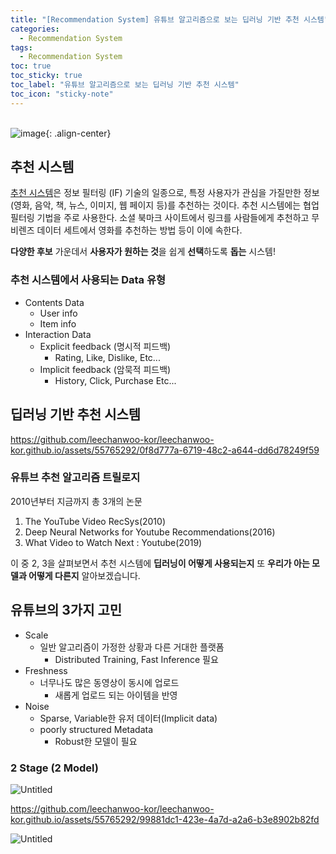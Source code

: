 ```yaml
---
title: "[Recommendation System] 유튜브 알고리즘으로 보는 딥러닝 기반 추천 시스템"
categories:
  - Recommendation System
tags:
  - Recommendation System
toc: true
toc_sticky: true
toc_label: "유튜브 알고리즘으로 보는 딥러닝 기반 추천 시스템"
toc_icon: "sticky-note"
---
```


<br>![image](https://github.com/leechanwoo-kor/leechanwoo-kor.github.io/assets/55765292/3722bd96-62df-4846-95d7-59a90168780b){: .align-center}<br>

## 추천 시스템

[추천 시스템](https://ko.wikipedia.org/wiki/%EC%B6%94%EC%B2%9C_%EC%8B%9C%EC%8A%A4%ED%85%9C)은 정보 필터링 (IF) 기술의 일종으로, 특정 사용자가 관심을 가질만한 정보 (영화, 음악, 책, 뉴스, 이미지, 웹 페이지 등)를 추천하는 것이다. 추천 시스템에는 협업 필터링 기법을 주로 사용한다. 소셜 북마크 사이트에서 링크를 사람들에게 추천하고 무비렌즈 데이터 세트에서 영화를 추천하는 방법 등이 이에 속한다.

**다양한 후보** 가운데서 **사용자가 원하는 것**을 쉽게 **선택**하도록 **돕는** 시스템!

### 추천 시스템에서 사용되는 Data 유형

- Contents Data
    - User info
    - Item info
- Interaction Data
    - Explicit feedback (명시적 피드백)
        - Rating, Like, Dislike, Etc...
    - Implicit feedback (암묵적 피드백)
        - History, Click, Purchase Etc...

## 딥러닝 기반 추천 시스템

https://github.com/leechanwoo-kor/leechanwoo-kor.github.io/assets/55765292/0f8d777a-6719-48c2-a644-dd6d78249f59

### 유튜브 추천 알고리즘 트릴로지

2010년부터 지금까지 총 3개의 논문

1. The YouTube Video RecSys(2010)
2. Deep Neural Networks for Youtube Recommendations(2016)
3. What Video to Watch Next : Youtube(2019)

이 중 2, 3을 살펴보면서 추천 시스템에 **딥러닝이 어떻게 사용되는지** 또 **우리가 아는 모델과 어떻게 다른지** 알아보겠습니다.

## 유튜브의 3가지 고민

- Scale
    - 일반 알고리즘이 가정한 상황과 다른 거대한 플랫폼
        - Distributed Training, Fast Inference 필요
- Freshness
    - 너무나도 많은 동영상이 동시에 업로드
        - 새롭게 업로드 되는 아이템을 반영
- Noise
    - Sparse, Variable한 유저 데이터(Implicit data)
    - poorly structured Metadata
        - Robust한 모델이 필요

### 2 Stage (2 Model)

![Untitled](https://prod-files-secure.s3.us-west-2.amazonaws.com/d3d0482b-4332-472a-ba04-0fbbc7dd505a/20e7689e-3266-4109-acd0-d4f0f914286e/Untitled.png)

https://github.com/leechanwoo-kor/leechanwoo-kor.github.io/assets/55765292/99881dc1-423e-4a7d-a2a6-b3e8902b82fd

![Untitled](https://prod-files-secure.s3.us-west-2.amazonaws.com/d3d0482b-4332-472a-ba04-0fbbc7dd505a/fc63cbf9-4ee4-46f4-a1cb-35477c4c8f43/Untitled.png)
